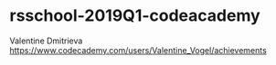 # rsschool-2019Q1-codeacademy
Valentine Dmitrieva
https://www.codecademy.com/users/Valentine_Vogel/achievements

